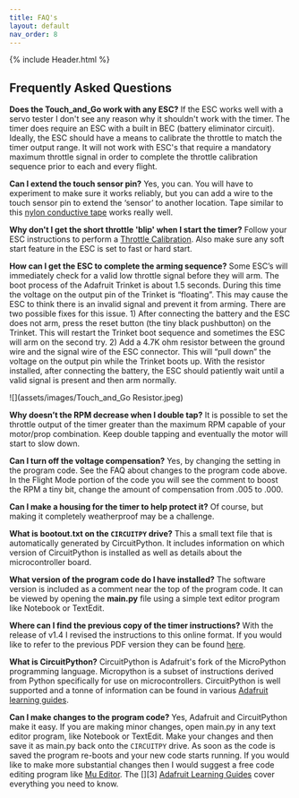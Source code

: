 ```yaml
---
title: FAQ's
layout: default
nav_order: 8
---
```


{% include Header.html %}

## Frequently Asked Questions ##

**Does the Touch_and_Go work with any ESC?**  If the ESC works well with a servo tester I don't see any reason why it shouldn't work with the timer.  The timer does require an ESC with a built in BEC (battery eliminator circuit).  Ideally, the ESC should have a means to calibrate the throttle to match the timer output range.  It will not work with ESC's that require a mandatory maximum throttle signal in order to complete the throttle calibration sequence prior to each and every flight.

**Can I extend the touch sensor pin?**  Yes, you can.  You will have to experiment to make sure it works reliably, but you can add a wire to the touch sensor pin to extend the ‘sensor’ to another location. Tape similar to this <a href="https://www.adafruit.com/product/3961" target="_blank">nylon conductive tape</a> works really well.

**Why don't I get the short throttle 'blip' when I start the timer?**  Follow your ESC instructions to perform a [Throttle Calibration](Power%20System%20Information.html#throttle-calibration).  Also make sure any soft start feature in the ESC is set to fast or hard start.

**How can I get the ESC to complete the arming sequence?**  Some ESC’s will immediately check for a valid low throttle signal before they will arm.  The boot process of the Adafruit Trinket is about 1.5 seconds. During this time the voltage on the output pin of the Trinket is “floating”.  This may cause the ESC to think there is an invalid signal and prevent it from arming. There are two possible fixes for this issue. 1) After connecting the battery and the ESC does not arm, press the reset button (the tiny black pushbutton) on the Trinket.  This will restart the Trinket boot sequence and sometimes the ESC will arm on the second try.  2) Add a 4.7K ohm resistor between the ground wire and the signal wire of the ESC connector.  This will “pull down” the voltage on the output pin while the Trinket boots up.  With the resistor installed, after connecting the battery, the ESC should patiently wait until a valid signal is present and then arm normally.

![](assets/images/Touch_and_Go Resistor.jpeg)

**Why doesn’t the RPM decrease when I double tap?**  It is possible to set the throttle output of the timer greater than the maximum RPM capable of your motor/prop combination.  Keep double tapping and eventually the motor will start to slow down.

**Can I turn off the voltage compensation?**  Yes, by changing the setting in the program code.  See the FAQ about changes to the program code above.  In the Flight Mode portion of the code you will see the comment to boost the RPM a tiny bit, change the amount of compensation from .005 to .000.

**Can I make a housing for the timer to help protect it?**  Of course, but making it completely weatherproof may be a challenge.

**What is bootout.txt on the `CIRCUITPY` drive?**  This a small text file that is automatically generated by CircuitPython.  It includes information on which version of CircuitPython is installed as well as details about the microcontroller board.

**What version of the program code do I have installed?** The software version is included as a comment near the top of the program code.  It can be viewed by opening the **main.py** file using a simple text editor program like Notebook or TextEdit.

**Where can I find the previous copy of the timer instructions?** With the release of v1.4 I revised the instructions to this online format.  If you would like to refer to the previous PDF version they can be found <a href="https://drive.google.com/file/d/1P2q-cP1rcVPWtT6-C7MVoqO_Qo1-7NKQ/view?usp=sharing" target="_blank">here</a>.

**What is CircuitPython?**  CircuitPython is Adafruit's fork of the MicroPython programming language.  Micropython is a subset of instructions derived from Python specifically for use on microcontrollers.  CircuitPython is well supported and a tonne of information can be found in various <a href="https://learn.adafruit.com/welcome-to-circuitpython/circuitpython-essentials" target="_blank">Adafruit learning guides</a>.

**Can I make changes to the program code?**  Yes, Adafruit and CircuitPython make it easy.  If you are making minor changes, open main.py in any text editor program, like Notebook or TextEdit.  Make your changes and then save it as main.py back onto the `CIRCUITPY` drive.  As soon as the code is saved the program re-boots and your new code starts running.  If you would like to make more substantial changes then I would suggest a free code editing program like <a href="https://codewith.mu/en/about" target="_blank">Mu Editor</a>.  The [][3] <a href="https://learn.adafruit.com/welcome-to-circuitpython/creating-and-editing-code" target="_blank">Adafruit Learning Guides</a> cover everything you need to know.
